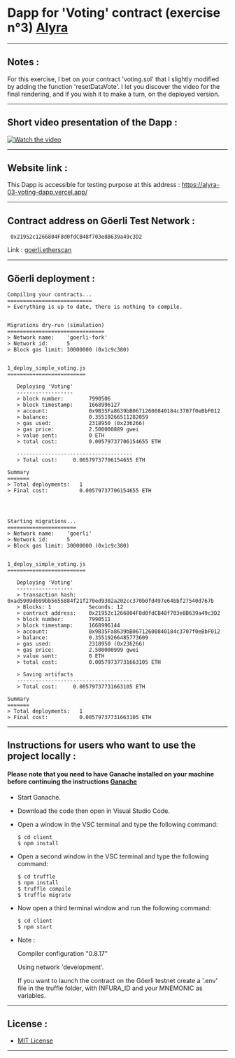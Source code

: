 # Dapp for 'Voting' contract (exercise n°3) [Alyra](https://alyra.fr/)

***

## Notes :

For this exercise, I bet on your contract 'voting.sol' that I slightly modified by adding the function 'resetDataVote'.
I let you discover the video for the final rendering, and if you wish it to make a turn, on the deployed version. 

---

## Short video presentation of the Dapp :


[![Watch the video](https://img.youtube.com/vi/LpCtarxDl8M/maxresdefault.jpg)](https://youtu.be/LpCtarxDl8M)


---

## Website link :

This Dapp is accessible for testing purpose at this address : https://alyra-03-voting-dapp.vercel.app/

---

## Contract address on Göerli Test Network :

```
 0x21952c1266804F8d0fdCB48f703e8B639a49c3D2
```    
 Link : [goerli.etherscan](https://goerli.etherscan.io/address/0x21952c1266804f8d0fdcb48f703e8b639a49c3d2)

---

## Göerli deployment :

```
Compiling your contracts...
===========================
> Everything is up to date, there is nothing to compile.


Migrations dry-run (simulation)
===============================
> Network name:    'goerli-fork'
> Network id:      5
> Block gas limit: 30000000 (0x1c9c380)


1_deploy_simple_voting.js
=========================

   Deploying 'Voting'
   ------------------
   > block number:        7990506
   > block timestamp:     1668996127
   > account:             0x9B35Fa8639bB06712600840184c3707f0eBbF012
   > balance:             0.35519266511282059
   > gas used:            2318950 (0x236266)
   > gas price:           2.500000889 gwei
   > value sent:          0 ETH
   > total cost:          0.00579737706154655 ETH

   -------------------------------------
   > Total cost:     0.00579737706154655 ETH

Summary
=======
> Total deployments:   1
> Final cost:          0.00579737706154655 ETH




Starting migrations...
======================
> Network name:    'goerli'
> Network id:      5
> Block gas limit: 30000000 (0x1c9c380)


1_deploy_simple_voting.js
=========================

   Deploying 'Voting'
   ------------------
   > transaction hash:    0xad5909d699bb5655884f21f270ed9302a202cc370b0fd497e64bbf27540d767b
   > Blocks: 1            Seconds: 12
   > contract address:    0x21952c1266804F8d0fdCB48f703e8B639a49c3D2
   > block number:        7990511
   > block timestamp:     1668996144
   > account:             0x9B35Fa8639bB06712600840184c3707f0eBbF012
   > balance:             0.35519266485773609
   > gas used:            2318950 (0x236266)
   > gas price:           2.500000999 gwei
   > value sent:          0 ETH
   > total cost:          0.00579737731663105 ETH

   > Saving artifacts
   -------------------------------------
   > Total cost:     0.00579737731663105 ETH

Summary
=======
> Total deployments:   1
> Final cost:          0.00579737731663105 ETH

```

---

## Instructions for users who want to use the project locally :


  #### Please note that you need to have Ganache installed on your machine before continuing the instructions [Ganache](https://trufflesuite.com/ganache/)

* Start Ganache.
* Download the code then open in Visual Studio Code.
* Open a window in the VSC terminal and type the following command:

  ```
  $ cd client
  $ npm install
  ```
* Open a second window in the VSC terminal and type the following command:  

  ```
  $ cd truffle
  $ npm install
  $ truffle compile
  $ truffle migrate
  ```
* Now open a third terminal window and run the following command:  

  ```
  $ cd client
  $ npm start
  ```

* Note : 
    
    Compiler configuration "0.8.17"

    Using network 'development'.

    If you want to launch the contract on the Göerli testnet create a '.env' file in the truffle folder, with INFURA_ID and your MNEMONIC as variables.

---

## License :
* [MIT License](https://choosealicense.com/licenses/mit/)

---
